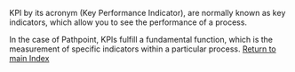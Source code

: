 KPI by its acronym (Key Performance Indicator), are normally known as key indicators, which allow you to see the performance of a process. 

In the case of Pathpoint, KPIs fulfill a fundamental function, which is the measurement of specific indicators within a particular process.
[Return to main Index](https://github.com/Alcones1/nr1-pathpoint/blob/main/Readme1.md) 